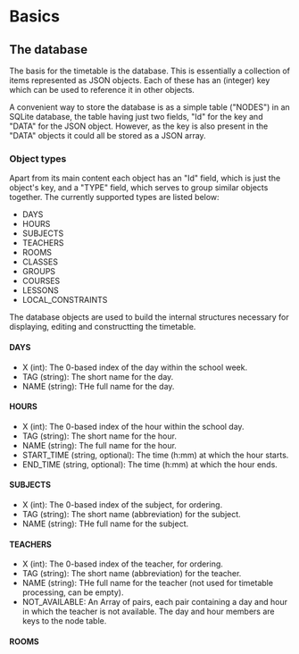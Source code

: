 # Basics

## The database

The basis for the timetable is the database. This is essentially a collection of items represented as JSON objects. Each of these has an (integer) key which can be used to reference it in other objects.

A convenient way to store the database is as a simple table ("NODES") in an SQLite database, the table having just two fields, "Id" for the key and "DATA" for the JSON object. However, as the key is also present in the "DATA" objects it could all be stored as a JSON array.

### Object types

Apart from its main content each object has an "Id" field, which is just the object's key, and a "TYPE" field, which serves to group similar objects together. The currently supported types are listed below:

 - DAYS
 - HOURS
 - SUBJECTS
 - TEACHERS
 - ROOMS
 - CLASSES
 - GROUPS
 - COURSES
 - LESSONS
 - LOCAL_CONSTRAINTS

The database objects are used to build the internal structures necessary for displaying, editing and constructting the timetable.

#### DAYS

 - X (int): The 0-based index of the day within the school week.
 - TAG (string): The short name for the day.
 - NAME (string): THe full name for the day.

#### HOURS

 - X (int): The 0-based index of the hour within the school day.
 - TAG (string): The short name for the hour.
 - NAME (string): The full name for the hour.
 - START_TIME (string, optional): The time (h:mm) at which the hour starts.
 - END_TIME (string, optional): The time (h:mm) at which the hour ends.

#### SUBJECTS

 - X (int): The 0-based index of the subject, for ordering.
 - TAG (string): The short name (abbreviation) for the subject.
 - NAME (string): THe full name for the subject.

#### TEACHERS

 - X (int): The 0-based index of the teacher, for ordering.
 - TAG (string): The short name (abbreviation) for the teacher.
 - NAME (string): THe full name for the teacher (not used for timetable processing, can be empty).
 - NOT_AVAILABLE: An Array of pairs, each pair containing a day and hour in which the teacher is not available. The day and hour members are keys to the node table.

#### ROOMS
